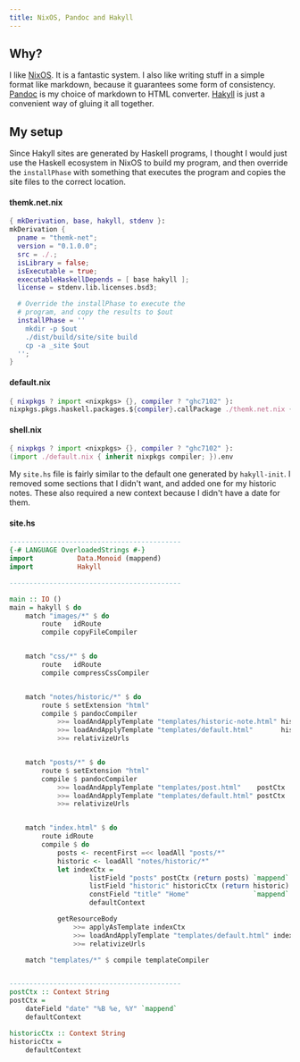 ```yaml
---
title: NixOS, Pandoc and Hakyll
---
```


## Why?

I like [NixOS](http://nixos.org/). It is a fantastic system. I also
like writing stuff in a simple format like markdown, because it guarantees
some form of consistency. [Pandoc](http://pandoc.org/) is my choice of
markdown to HTML converter. [Hakyll](http://jaspervdj.be/hakyll/) is just
a convenient way of gluing it all together.

## My setup

Since Hakyll sites are generated by Haskell programs, I thought I would
just use the Haskell ecosystem in NixOS to build my program, and then override
the `installPhase` with something that executes the program and copies the
site files to the correct location.

#### themk.net.nix
``` nix
{ mkDerivation, base, hakyll, stdenv }:
mkDerivation {
  pname = "themk-net";
  version = "0.1.0.0";
  src = ./.;
  isLibrary = false;
  isExecutable = true;
  executableHaskellDepends = [ base hakyll ];
  license = stdenv.lib.licenses.bsd3;

  # Override the installPhase to execute the
  # program, and copy the results to $out
  installPhase = ''
    mkdir -p $out
    ./dist/build/site/site build
    cp -a _site $out
  '';
}
```

#### default.nix
``` nix
{ nixpkgs ? import <nixpkgs> {}, compiler ? "ghc7102" }:
nixpkgs.pkgs.haskell.packages.${compiler}.callPackage ./themk.net.nix { }
```

#### shell.nix
``` nix
{ nixpkgs ? import <nixpkgs> {}, compiler ? "ghc7102" }:
(import ./default.nix { inherit nixpkgs compiler; }).env
```

My `site.hs` file is fairly similar to the default one generated
by `hakyll-init`. I removed some sections that I didn't want, and
added one for my historic notes. These also required a new context
because I didn't have a date for them.

#### site.hs
``` haskell
-------------------------------------------
{-# LANGUAGE OverloadedStrings #-}
import           Data.Monoid (mappend)
import           Hakyll

-------------------------------------------

main :: IO ()
main = hakyll $ do
    match "images/*" $ do
        route   idRoute
        compile copyFileCompiler


    match "css/*" $ do
        route   idRoute
        compile compressCssCompiler


    match "notes/historic/*" $ do
        route $ setExtension "html"
        compile $ pandocCompiler
            >>= loadAndApplyTemplate "templates/historic-note.html" historicCtx
            >>= loadAndApplyTemplate "templates/default.html"       historicCtx
            >>= relativizeUrls


    match "posts/*" $ do
        route $ setExtension "html"
        compile $ pandocCompiler
            >>= loadAndApplyTemplate "templates/post.html"    postCtx
            >>= loadAndApplyTemplate "templates/default.html" postCtx
            >>= relativizeUrls


    match "index.html" $ do
        route idRoute
        compile $ do
            posts <- recentFirst =<< loadAll "posts/*"
            historic <- loadAll "notes/historic/*"
            let indexCtx =
                    listField "posts" postCtx (return posts) `mappend`
                    listField "historic" historicCtx (return historic) `mappend`
                    constField "title" "Home"                `mappend`
                    defaultContext

            getResourceBody
                >>= applyAsTemplate indexCtx
                >>= loadAndApplyTemplate "templates/default.html" indexCtx
                >>= relativizeUrls

    match "templates/*" $ compile templateCompiler


-------------------------------------------
postCtx :: Context String
postCtx =
    dateField "date" "%B %e, %Y" `mappend`
    defaultContext

historicCtx :: Context String
historicCtx =
    defaultContext
```
